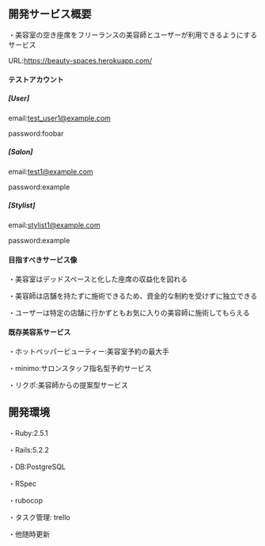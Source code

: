## 開発サービス概要
・美容室の空き座席をフリーランスの美容師とユーザーが利用できるようにするサービス

URL:https://beauty-spaces.herokuapp.com/

#### テストアカウント
##### [User]
email:test_user1@example.com

password:foobar

##### [Salon] 
email:test1@example.com

password:example

##### [Stylist] 

email:stylist1@example.com

password:example


#### 目指すべきサービス像
・美容室はデッドスペースと化した座席の収益化を図れる

・美容師は店舗を持たずに施術できるため、資金的な制約を受けずに独立できる

・ユーザーは特定の店舗に行かずともお気に入りの美容師に施術してもらえる

#### 既存美容系サービス
・ホットペッパービューティー:美容室予約の最大手

・minimo:サロンスタッフ指名型予約サービス

・リクポ:美容師からの提案型サービス

## 開発環境

・Ruby:2.5.1

・Rails:5.2.2

・DB:PostgreSQL

・RSpec

・rubocop

・タスク管理: trello

・他随時更新
